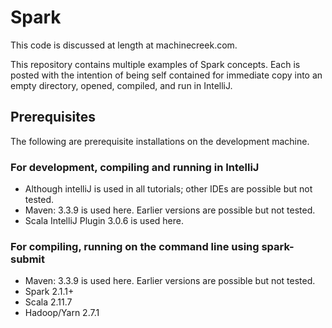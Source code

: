 # Spark
This code is discussed at length at machinecreek.com.

This repository contains multiple examples of Spark concepts. Each is posted with the intention of being self contained for immediate copy into an empty directory, opened, compiled, and run in IntelliJ.

## Prerequisites
The following are prerequisite installations on the development machine.

### For development, compiling and running in IntelliJ
* Although intelliJ is used in all tutorials; other IDEs are possible but not tested.
* Maven: 3.3.9 is used here. Earlier versions are possible but not tested.
* Scala IntelliJ Plugin 3.0.6 is used here.

### For compiling, running on the command line using spark-submit
* Maven: 3.3.9 is used here. Earlier versions are possible but not tested.
* Spark 2.1.1+
* Scala 2.11.7
* Hadoop/Yarn 2.7.1





